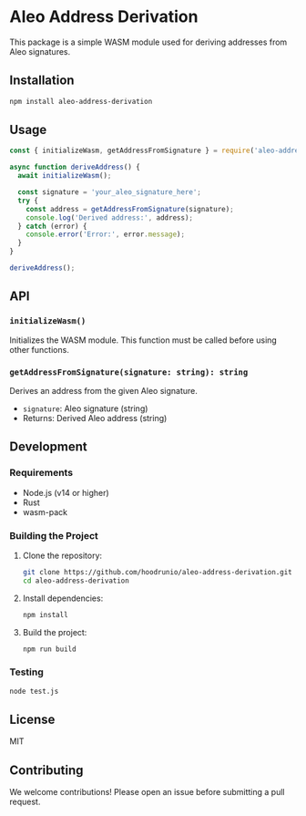 # Aleo Address Derivation

This package is a simple WASM module used for deriving addresses from Aleo signatures.

## Installation

```bash
npm install aleo-address-derivation
```

## Usage

```javascript
const { initializeWasm, getAddressFromSignature } = require('aleo-address-derivation');

async function deriveAddress() {
  await initializeWasm();

  const signature = 'your_aleo_signature_here';
  try {
    const address = getAddressFromSignature(signature);
    console.log('Derived address:', address);
  } catch (error) {
    console.error('Error:', error.message);
  }
}

deriveAddress();
```

## API

### `initializeWasm()`

Initializes the WASM module. This function must be called before using other functions.

### `getAddressFromSignature(signature: string): string`

Derives an address from the given Aleo signature.

- `signature`: Aleo signature (string)
- Returns: Derived Aleo address (string)

## Development

### Requirements

- Node.js (v14 or higher)
- Rust
- wasm-pack

### Building the Project

1. Clone the repository:
   ```bash
   git clone https://github.com/hoodrunio/aleo-address-derivation.git
   cd aleo-address-derivation
   ```

2. Install dependencies:
   ```bash
   npm install
   ```

3. Build the project:
   ```bash
   npm run build
   ```

### Testing

```bash
node test.js
```

## License

MIT

## Contributing

We welcome contributions! Please open an issue before submitting a pull request.
